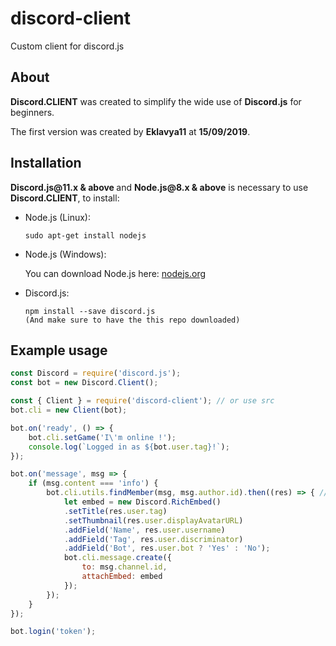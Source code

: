 # discord-client
Custom client for discord.js

<h2>About</h2>

<p>
  <strong>Discord.CLIENT</strong> was created to simplify the wide use of <strong>Discord.js</strong> for beginners.
  
  The first version was created by <strong>Eklavya11</strong> at <strong>15/09/2019</strong>.
</p>

<h2>Installation</h2>

<p>
  <strong>Discord.js@11.x & above </strong> and <strong>Node.js@8.x & above</strong> is necessary to use <strong>Discord.CLIENT</strong>, to install:
  <ul>
   <li>Node.js (Linux):

```
sudo apt-get install nodejs
```

   </li>
   <li>Node.js (Windows):
  <p>You can download Node.js here: <a href="https://nodejs.org/en/download/">nodejs.org</a></p>
   </li>
    <li> Discord.js:
      
```
npm install --save discord.js
(And make sure to have the this repo downloaded)
```
   </li>
  </ul>
</p>

<h2>Example usage</h2>

```js
const Discord = require('discord.js');
const bot = new Discord.Client();

const { Client } = require('discord-client'); // or use src
bot.cli = new Client(bot);

bot.on('ready', () => {
    bot.cli.setGame('I\'m online !');
    console.log(`Logged in as ${bot.user.tag}!`);
});

bot.on('message', msg => {
    if (msg.content === 'info') {
        bot.cli.utils.findMember(msg, msg.author.id).then((res) => { // You can find a member with username instead of ID
            let embed = new Discord.RichEmbed()
            .setTitle(res.user.tag)
            .setThumbnail(res.user.displayAvatarURL)
            .addField('Name', res.user.username)
            .addField('Tag', res.user.discriminator)
            .addField('Bot', res.user.bot ? 'Yes' : 'No');
            bot.cli.message.create({
                to: msg.channel.id,
                attachEmbed: embed
            });
        });
    }
});

bot.login('token');
```
